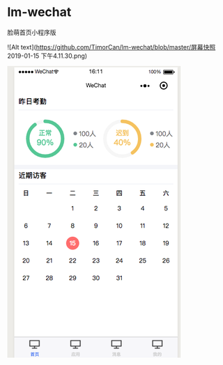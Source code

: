 # lm-wechat
脸萌首页小程序版


![Alt text](https://github.com/TimorCan/lm-wechat/blob/master/屏幕快照 2019-01-15 下午4.11.30.png)


![Image text](https://github.com/TimorCan/lm-wechat/blob/master/%E5%B1%8F%E5%B9%95%E5%BF%AB%E7%85%A7%202019-01-15%20%E4%B8%8B%E5%8D%884.11.23.png)
